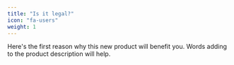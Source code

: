 ```yaml
---
title: "Is it legal?"
icon: "fa-users"
weight: 1
---
```

Here's the first reason why this new product will benefit you. Words adding to the product description will help.
